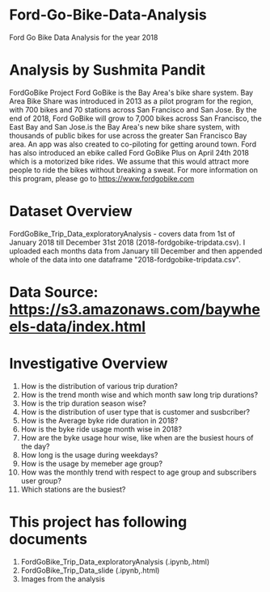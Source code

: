# Ford-Go-Bike-Data-Analysis

Ford Go Bike Data Analysis for the year 2018
# Analysis by Sushmita Pandit
FordGoBike Project Ford GoBike is the Bay Area's bike share system. Bay Area Bike Share was introduced in 2013 as a pilot program for the region, with 700 bikes and 70 stations across San Francisco and San Jose. By the end of 2018, Ford GoBike will grow to 7,000 bikes across San Francisco, the East Bay and San Jose.is the Bay Area's new bike share system, with thousands of public bikes for use across the greater San Francisco Bay area. An app was also created to co-piloting for getting around town. Ford has also introduced an ebike called Ford GoBike Plus on April 24th 2018 which is a motorized bike rides. We assume that this would attract more people to ride the bikes without breaking a sweat. For more information on this program, please go to https://www.fordgobike.com
# Dataset Overview
FordGoBike_Trip_Data_exploratoryAnalysis - covers data from 1st of January 2018 till December 31st 2018 (2018-fordgobike-tripdata.csv). I uploaded each months data from January till December and then appended whole of the data into one dataframe "2018-fordgobike-tripdata.csv".
# Data Source: https://s3.amazonaws.com/baywheels-data/index.html

# Investigative Overview
1. How is the distribution of various trip duration?
2. How is the trend month wise and which month saw long trip durations?
3. How is the trip duration season wise?
4. How is the distribution of user type that is customer and susbcriber?
5. How is the Average byke ride duration in 2018?
6. How is the byke ride usage month wise in 2018?
7. How are the byke usage hour wise, like when are the busiest hours of the day?
8. How long is the usage during weekdays?
9. How is the usage by memeber age group?
10. How was the monthly trend with respect to age group and subscribers user group?
11. Which stations are the busiest?

# This project has following documents
1. FordGoBike_Trip_Data_exploratoryAnalysis (.ipynb,.html)
2. FordGoBike_Trip_Data_slide (.ipynb,.html)
3. Images from the analysis
